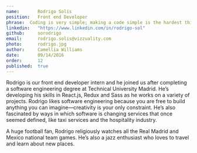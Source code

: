 ```yaml
---
name:       Rodrigo Solís      
position:   Front end Developer  
phrase:  Coding is very simple; making a code simple is the hardest thing 
linkedin:   "https://www.linkedin.com/in/rodrigo-sol"  
github:		sorodrigo
email:      rodrigo.solis@vizzuality.com
photo:      rodrigo.jpg
author:     Camellia Williams
date:       09/14/2016
order:      12
published:  true
---
```

Rodrigo is our front end developer intern and he joined us after completing a software engineering degree at Technical University Madrid. He’s developing his skills in React.js, Redux and Sass as he works on a variety of projects. Rodrigo likes software engineering because you are free to build anything you can imagine—creativity is your only constraint. He’s also fascinated by ways in which software is changing services that once seemed defined, like taxi services and the hospitality industry. 

A huge football fan, Rodrigo religiously watches all the Real Madrid and Mexico national team games. He’s also a jazz enthusiast who loves to travel and learn about new places. 